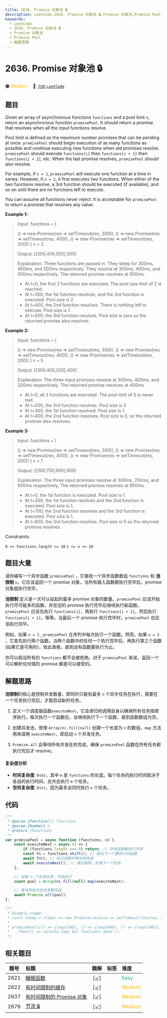 ```yaml
---
title: 2636. Promise 对象池 🔒
description: LeetCode,2636. Promise 对象池 🔒,Promise 对象池,Promise Pool,解题思路
keywords:
  - LeetCode
  - 2636. Promise 对象池 🔒
  - Promise 对象池
  - Promise Pool
  - 解题思路
---
```


# 2636. Promise 对象池 🔒

🟠 <font color=#ffb800>Medium</font>&emsp; 🔗&ensp;[`力扣`](https://leetcode.cn/problems/promise-pool) [`LeetCode`](https://leetcode.com/problems/promise-pool)

## 题目

Given an array of asynchronous functions `functions` and a pool limit `n`, return an asynchronous function `promisePool`. It should return a promise that resolves when all the input functions resolve.

Pool limit is defined as the maximum number promises that can be pending at once. `promisePool` should begin execution of as many functions as possible and continue executing new functions when old promises resolve. `promisePool` should execute `functions[i]` then `functions[i + 1]` then `functions[i + 2]`, etc. When the last promise resolves, `promisePool` should also resolve.

For example, if `n = 1`, `promisePool` will execute one function at a time in series. However, if `n = 2`, it first executes two functions. When either of the two functions resolve, a 3rd function should be executed (if available), and so on until there are no functions left to execute.

You can assume all functions never reject. It is acceptable for `promisePool` to return a promise that resolves any value.

**Example 1:**

> Input:
> functions = [
>
> () => new Promise(res => setTimeout(res, 300)),
> () => new Promise(res => setTimeout(res, 400)),
> () => new Promise(res => setTimeout(res, 200))
> ]
> n = 2
>
> Output: [[300,400,500],500]
>
> Explanation:
> Three functions are passed in. They sleep for 300ms, 400ms, and 200ms respectively.
> They resolve at 300ms, 400ms, and 500ms respectively. The returned promise resolves at 500ms.
>
> - At t=0, the first 2 functions are executed. The pool size limit of 2 is reached.
> - At t=300, the 1st function resolves, and the 3rd function is executed. Pool size is 2.
> - At t=400, the 2nd function resolves. There is nothing left to execute. Pool size is 1.
> - At t=500, the 3rd function resolves. Pool size is zero so the returned promise also resolves.

**Example 2:**

> Input:
> functions = [
>
> () => new Promise(res => setTimeout(res, 300)),
> () => new Promise(res => setTimeout(res, 400)),
> () => new Promise(res => setTimeout(res, 200))
> ]
> n = 5
>
> Output: [[300,400,200],400]
>
> Explanation:
> The three input promises resolve at 300ms, 400ms, and 200ms respectively.
> The returned promise resolves at 400ms.
>
> - At t=0, all 3 functions are executed. The pool limit of 5 is never met.
> - At t=200, the 3rd function resolves. Pool size is 2.
> - At t=300, the 1st function resolved. Pool size is 1.
> - At t=400, the 2nd function resolves. Pool size is 0, so the returned promise also resolves.

**Example 3:**

> Input:
> functions = [
>
> () => new Promise(res => setTimeout(res, 300)),
> () => new Promise(res => setTimeout(res, 400)),
> () => new Promise(res => setTimeout(res, 200))
> ]
> n = 1
>
> Output: [[300,700,900],900]
>
> Explanation:
> The three input promises resolve at 300ms, 700ms, and 900ms respectively.
> The returned promise resolves at 900ms.
>
> - At t=0, the 1st function is executed. Pool size is 1.
> - At t=300, the 1st function resolves and the 2nd function is executed. Pool size is 1.
> - At t=700, the 2nd function resolves and the 3rd function is executed. Pool size is 1.
> - At t=900, the 3rd function resolves. Pool size is 0 so the returned promise resolves.

Constraints:

`0 <= functions.length <= 10`
`1 <= n <= 10`

## 题目大意

请你编写一个异步函数 `promisePool` ，它接收一个异步函数数组 `functions` 和 **池限制** `n`。它应该返回一个 promise 对象，当所有输入函数都执行完毕后，promise 对象就执行完毕。

**池限制** 定义是一次可以挂起的最多 promise 对象的数量。`promisePool` 应该开始执行尽可能多的函数，并在旧的 promise 执行完毕后继续执行新函数。`promisePool` 应该先执行 `functions[i]`，再执行 `functions[i + 1]`，然后执行 `functions[i + 2]`，等等。当最后一个 promise 执行完毕时，`promisePool` 也应该执行完毕。

例如，如果 `n = 1` , `promisePool` 在序列中每次执行一个函数。然而，如果 `n = 2` ，它首先执行两个函数。当两个函数中的任何一个执行完毕后，再执行第三个函数(如果它是可用的)，依此类推，直到没有函数要执行为止。

你可以假设所有的 `functions` 都不会被拒绝。对于 `promisePool` 来说，返回一个可以解析任何值的 promise 都是可以接受的。

## 解题思路

**池限制**的核心是控制并发数量，即同时只能有最多 `n` 个异步任务在执行，需要在一个任务执行完后，才能启动新的任务。

1. 定义一个调度器函数`executeNext`，它会递归地调用自身以确保所有任务按顺序执行。每次执行一个函数后，会继续执行下一个函数，直到函数数组为空。

2. 创建并发池，使用 `Array(n).fill(null)` 创建一个长度为 `n` 的数组，`map` 方法用来调用 `executeNext`，即启动 `n` 个并发任务。
3. `Promise.all` 会等待所有并发任务完成，确保 `promisePool` 函数在所有任务都执行完后才 resolve。

#### 复杂度分析

- **时间复杂度**: `O(m)`，其中 `m` 是 `functions` 的长度。每个任务的执行时间取决于各自的执行时间，总共会执行 `m` 个任务。
- **空间复杂度**: `O(n)`，因为最多会同时执行 `n` 个任务。

## 代码

```javascript
/**
 * @param {Function[]} functions
 * @param {Number} n
 * @return {Function}
 */
var promisePool = async function (functions, n) {
	const executeNext = async () => {
		if (functions.length === 0) return; // 所有函数都执行完毕
		const fn = functions.shift(); // 取出下一个要执行的函数
		await fn(); // 执行函数并等待其完成
		await executeNext(); // 递归调用，处理下一个任务
	};

	// 创建 n 个并发任务，开始执行
	const pool = Array(n).fill(null).map(executeNext);

	// 等待所有并发任务都完成
	await Promise.all(pool);
};

/**
 * Example usage:
 * const sleep = (time) => new Promise(resolve => setTimeout(resolve, time));
 *
 * promisePool([() => sleep(500), () => sleep(400), () => sleep(300)], 2)
 *   .then(() => console.log('All functions done'));
 */
```

## 相关题目

<!-- prettier-ignore -->
| 题号 | 标题 | 题解 | 标签 | 难度 |
| :------: | :------ | :------: | :------ | :------ |
| 2621 | [睡眠函数](https://leetcode.com/problems/sleep) | [[✓]](/problem/2621.md) |  | <font color=#15bd66>Easy</font> |
| 2622 | [有时间限制的缓存](https://leetcode.com/problems/cache-with-time-limit) | [[✓]](/problem/2622.md) |  | <font color=#ffb800>Medium</font> |
| 2637 | [有时间限制的 Promise 对象](https://leetcode.com/problems/promise-time-limit) | [[✓]](/problem/2637.md) |  | <font color=#ffb800>Medium</font> |
| 2676 | [节流 🔒](https://leetcode.com/problems/throttle) | [[✓]](/problem/2676.md) |  | <font color=#ffb800>Medium</font> |